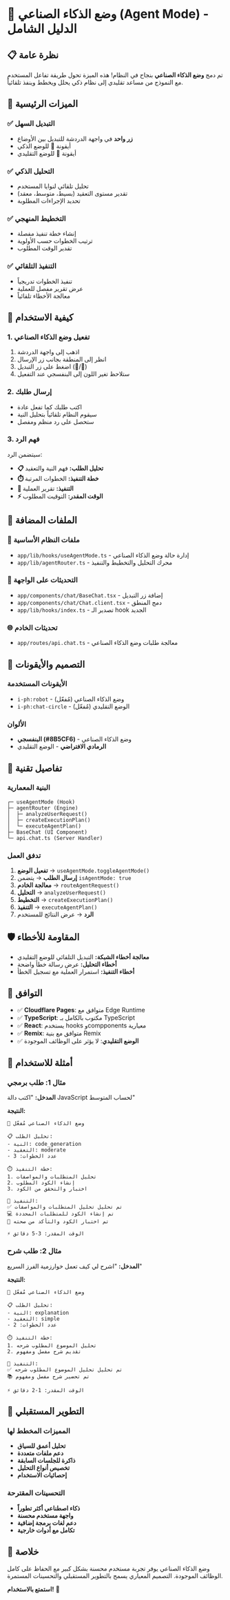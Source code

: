 # 🤖 وضع الذكاء الصناعي (Agent Mode) - الدليل الشامل

## 📋 نظرة عامة

تم دمج **وضع الذكاء الصناعي** بنجاح في النظام! هذه الميزة تحول طريقة تفاعل المستخدم مع النموذج من مساعد تقليدي إلى نظام ذكي يحلل ويخطط وينفذ تلقائياً.

## 🎯 الميزات الرئيسية

### ✅ التبديل السهل
- **زر واحد** في واجهة الدردشة للتبديل بين الأوضاع
- أيقونة 🤖 للوضع الذكي
- أيقونة 💬 للوضع التقليدي

### ✅ التحليل الذكي
- تحليل تلقائي لنوايا المستخدم
- تقدير مستوى التعقيد (بسيط، متوسط، معقد)
- تحديد الإجراءات المطلوبة

### ✅ التخطيط المنهجي
- إنشاء خطة تنفيذ مفصلة
- ترتيب الخطوات حسب الأولوية
- تقدير الوقت المطلوب

### ✅ التنفيذ التلقائي
- تنفيذ الخطوات تدريجياً
- عرض تقرير مفصل للعملية
- معالجة الأخطاء تلقائياً

## 🚀 كيفية الاستخدام

### 1. تفعيل وضع الذكاء الصناعي
1. اذهب إلى واجهة الدردشة
2. انظر إلى المنطقة بجانب زر الإرسال
3. اضغط على زر التبديل (🤖/💬)
4. ستلاحظ تغير اللون إلى البنفسجي عند التفعيل

### 2. إرسال طلبك
- اكتب طلبك كما تفعل عادة
- سيقوم النظام تلقائياً بتحليل النية
- ستحصل على رد منظم ومفصل

### 3. فهم الرد
سيتضمن الرد:
- **📋 تحليل الطلب:** فهم النية والتعقيد
- **⏱️ خطة التنفيذ:** الخطوات المرتبة
- **🔄 التنفيذ:** تقرير العملية
- **⚡ الوقت المقدر:** التوقيت المطلوب

## 📁 الملفات المضافة

### 🔧 ملفات النظام الأساسية
- `app/lib/hooks/useAgentMode.ts` - إدارة حالة وضع الذكاء الصناعي
- `app/lib/agentRouter.ts` - محرك التحليل والتخطيط والتنفيذ

### 🎨 التحديثات على الواجهة
- `app/components/chat/BaseChat.tsx` - إضافة زر التبديل
- `app/components/chat/Chat.client.tsx` - دمج المنطق
- `app/lib/hooks/index.ts` - تصدير الـ hook الجديد

### 🌐 تحديثات الخادم
- `app/routes/api.chat.ts` - معالجة طلبات وضع الذكاء الصناعي

## 🎨 التصميم والأيقونات

### الأيقونات المستخدمة
- `i-ph:robot` - وضع الذكاء الصناعي (مُفعّل)
- `i-ph:chat-circle` - الوضع التقليدي (مُفعّل)

### الألوان
- **البنفسجي (#8B5CF6)** - وضع الذكاء الصناعي
- **الرمادي الافتراضي** - الوضع التقليدي

## 🔧 تفاصيل تقنية

### البنية المعمارية
```
┌─ useAgentMode (Hook)
├─ agentRouter (Engine)
│  ├─ analyzeUserRequest()
│  ├─ createExecutionPlan()
│  └─ executeAgentPlan()
├─ BaseChat (UI Component)
└─ api.chat.ts (Server Handler)
```

### تدفق العمل
1. **تفعيل الوضع** → `useAgentMode.toggleAgentMode()`
2. **إرسال الطلب** → يتضمن `isAgentMode: true`
3. **معالجة الخادم** → `routeAgentRequest()`
4. **التحليل** → `analyzeUserRequest()`
5. **التخطيط** → `createExecutionPlan()`
6. **التنفيذ** → `executeAgentPlan()`
7. **الرد** → عرض النتائج للمستخدم

## 🛡️ المقاومة للأخطاء

- **معالجة أخطاء الشبكة:** التبديل التلقائي للوضع التقليدي
- **أخطاء التحليل:** عرض رسالة خطأ واضحة
- **أخطاء التنفيذ:** استمرار العملية مع تسجيل الخطأ

## 🔄 التوافق

- ✅ **Cloudflare Pages**: متوافق مع Edge Runtime
- ✅ **TypeScript**: مكتوب بالكامل بـ TypeScript
- ✅ **React**: يستخدم hooks وcompponents معيارية
- ✅ **Remix**: متوافق مع بنية Remix
- ✅ **الوضع التقليدي**: لا يؤثر على الوظائف الموجودة

## 🎯 أمثلة للاستخدام

### مثال 1: طلب برمجي
**المدخل:** "اكتب دالة JavaScript لحساب المتوسط"

**النتيجة:**
```
🤖 وضع الذكاء الصناعي مُفعّل

📋 تحليل الطلب:
- النية: code_generation
- التعقيد: moderate
- عدد الخطوات: 3

⏱️ خطة التنفيذ:
1. تحليل المتطلبات والمواصفات
2. إنشاء الكود المطلوب
3. اختبار والتحقق من الكود

🔄 التنفيذ:
✅ تم تحليل تحليل المتطلبات والمواصفات
💻 تم إنشاء الكود للمتطلبات المحددة
🧪 تم اختبار الكود والتأكد من صحته

⚡ الوقت المقدر: 3-5 دقائق
```

### مثال 2: طلب شرح
**المدخل:** "اشرح لي كيف تعمل خوارزمية الفرز السريع"

**النتيجة:**
```
🤖 وضع الذكاء الصناعي مُفعّل

📋 تحليل الطلب:
- النية: explanation
- التعقيد: simple
- عدد الخطوات: 2

⏱️ خطة التنفيذ:
1. تحليل الموضوع المطلوب شرحه
2. تقديم شرح مفصل ومفهوم

🔄 التنفيذ:
✅ تم تحليل تحليل الموضوع المطلوب شرحه
📚 تم تحضير شرح مفصل ومفهوم

⚡ الوقت المقدر: 1-2 دقائق
```

## 🔮 التطوير المستقبلي

### المميزات المخطط لها
- **تحليل أعمق للسياق**
- **دعم ملفات متعددة**
- **ذاكرة للجلسات السابقة**
- **تخصيص أنواع التحليل**
- **إحصائيات الاستخدام**

### التحسينات المقترحة
- **ذكاء اصطناعي أكثر تطوراً**
- **واجهة مستخدم محسنة**
- **دعم لغات برمجة إضافية**
- **تكامل مع أدوات خارجية**

## 🎉 خلاصة

وضع الذكاء الصناعي يوفر تجربة مستخدم محسنة بشكل كبير مع الحفاظ على كامل الوظائف الموجودة. التصميم المعياري يسمح بالتطوير المستقبلي والتحسينات المستمرة.

**استمتع بالاستخدام!** 🚀